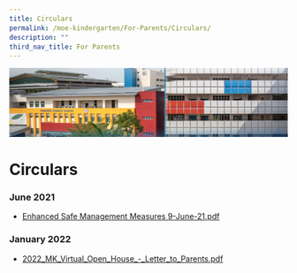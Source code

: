 ```yaml
---
title: Circulars
permalink: /moe-kindergarten/For-Parents/Circulars/
description: ""
third_nav_title: For Parents
---
```

![](/images/mk%20kindergarten.jpg)

Circulars
=========

### **June 2021**

*   [Enhanced Safe Management Measures 9-June-21.pdf](https://tampinespri.moe.edu.sg/qql/slot/u175/files/uploads/mk/Enhanced%20Safe%20Management%20Measures%209-June-21.pdf)

### **January 2022**

*   [2022\_MK\_Virtual\_Open\_House\_-\_Letter\_to\_Parents.pdf](https://tampinespri.moe.edu.sg/qql/slot/u175/images/MK/2022_open_house/2022_MK_Virtual_Open_House_-_Letter_to_Parents.pdf)